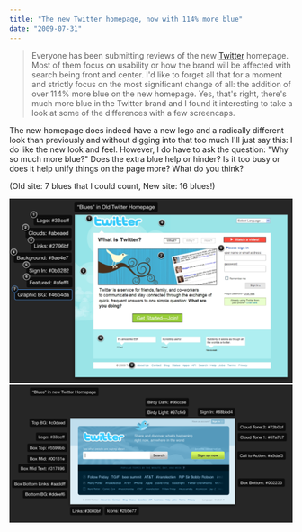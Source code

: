 ```yaml
---
title: "The new Twitter homepage, now with 114% more blue"
date: "2009-07-31"
---
```


> Everyone has been submitting reviews of the new [Twitter](https://www.twitter.com) homepage. Most of them focus on usability or
how the brand will be affected with search being front and center. I'd like to forget all that for a moment and strictly focus on the most significant change
of all: the addition of over 114% more blue on the new homepage. Yes, that's right, there's much more blue in the Twitter brand and I found it interesting to
take a look at some of the differences with a few screencaps.

The new homepage does indeed have a new logo and a radically different look than previously and without digging into that too much I'll just say this: I do like
the new look and feel. However, I do have to ask the question: "Why so much more blue?" Does the extra blue help or hinder? Is it too busy or does it help unify
things on the page more? What do you think?

(Old site: 7 blues that I could count, New site: 16 blues!)

![](/img/1158376-Picture%2014.png)
![](/img/1158377-Picture%2015.png)
